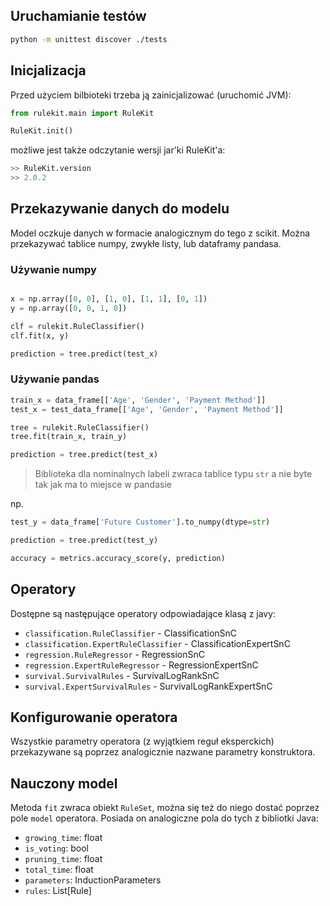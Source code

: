 ## Uruchamianie testów

```bash
python -m unittest discover ./tests
```

## Inicjalizacja

Przed użyciem bilbioteki trzeba ją zainicjalizować (uruchomić JVM):

```python
from rulekit.main import RuleKit

RuleKit.init()
```

możliwe jest także odczytanie wersji jar'ki RuleKit'a:

```python
>> RuleKit.version
>> 2.0.2
```

## Przekazywanie danych do modelu

Model oczkuje danych w formacie analogicznym do tego z scikit. Można przekazywać tablice numpy, zwykłe listy, lub dataframy pandasa. 

### Używanie numpy

```python

x = np.array([0, 0], [1, 0], [1, 1], [0, 1])
y = np.array([0, 0, 1, 0])

clf = rulekit.RuleClassifier()
clf.fit(x, y)

prediction = tree.predict(test_x)
```

### Używanie pandas

```python
train_x = data_frame[['Age', 'Gender', 'Payment Method']]
test_x = test_data_frame[['Age', 'Gender', 'Payment Method']]

tree = rulekit.RuleClassifier()
tree.fit(train_x, train_y)

prediction = tree.predict(test_x)
```

> Biblioteka dla nominalnych labeli zwraca tablice typu `str` a nie byte tak jak ma to miejsce w pandasie

np.
```python
test_y = data_frame['Future Customer'].to_numpy(dtype=str)

prediction = tree.predict(test_y)

accuracy = metrics.accuracy_score(y, prediction)
```

## Operatory

Dostępne są następujące operatory odpowiadające klasą z javy:
* `classification.RuleClassifier` - ClassificationSnC
* `classification.ExpertRuleClassifier` - ClassificationExpertSnC
* `regression.RuleRegressor` - RegressionSnC
* `regression.ExpertRuleRegressor` - RegressionExpertSnC
* `survival.SurvivalRules` - SurvivalLogRankSnC
* `survival.ExpertSurvivalRules` - SurvivalLogRankExpertSnC

## Konfigurowanie operatora

Wszystkie parametry operatora (z wyjątkiem reguł eksperckich) przekazywane są poprzez analogicznie nazwane parametry konstruktora.

## Nauczony model

Metoda `fit` zwraca obiekt `RuleSet`, można się też do niego dostać poprzez pole `model` operatora. Posiada on analogiczne pola do tych z bibliotki Java:
* `growing_time`: float
* `is_voting`: bool
* `pruning_time`: float
* `total_time`: float
* `parameters`: InductionParameters
* `rules`: List[Rule]

